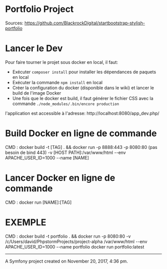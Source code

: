 Portfolio Project
=================

Sources:
https://github.com/BlackrockDigital/startbootstrap-stylish-portfolio


# Lancer le Dev

Pour faire tourner le projet sous docker en local, il faut:

 - Exécuter `composer install` pour installer les dépendances de paquets en local
 - Exécuter la commande `npm install` en local
 - Créer la configuration du docker (disponible dans le wiki) et lancer le build de l'image Docker
 - Une fois que le docker est build, il faut générer le fichier CSS avec la commande `./node_modules/.bin/encore production`

l'application est accessible à l'adresse:
http://localhost:8080/app_dev.php/



# Build Docker en ligne de commande


 CMD :
 docker build -t [TAG] . && docker run
 -p 8888:443 -p 8080:80 (pas besoin de bind 443)
 -v [HOST PATH]:/var/www/html
 --env APACHE_USER_ID=1000
 --name [NAME]



# Lancer Docker en ligne de commande
CMD :
 docker run [NAME]:[TAG]


EXEMPLE
========

CMD :
docker build -t portfolio . && docker run -p 8080:80 -v /c/Users/david/PhpstormProjects/project-alpha /var/www/html --env APACHE_USER_ID=1000 --name portfolio
docker run portfolio:latest


*********************************************************
A Symfony project created on November 20, 2017, 4:36 pm.

